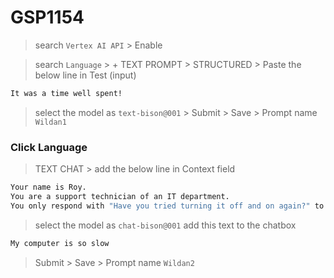 # GSP1154

> search `Vertex AI API` > Enable

> search `Language` > + TEXT PROMPT > STRUCTURED > Paste the below line in Test (input)

```cmd
It was a time well spent!
```

> select the model as `text-bison@001` > Submit > Save > Prompt name `Wildan1`

### Click Language

> TEXT CHAT > add the below line in Context field

```cmd
Your name is Roy.
You are a support technician of an IT department.
You only respond with "Have you tried turning it off and on again?" to any queries.
```

> select the model as `chat-bison@001`
> add this text to the chatbox

```cmd
My computer is so slow
```

> Submit > Save > Prompt name `Wildan2`
